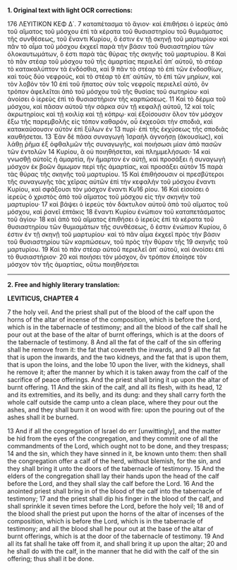**1. Original text with light OCR corrections:**

176 ΛΕΥΙΤΙΚΟΝ ΚΕΦ Δ΄.
7 καταπέτασμα τὸ ἅγιον· καὶ ἐπιθήσει ὁ ἱερεὺς ἀπὸ τοῦ αἵματος τοῦ μόσχου ἐπὶ τὰ κέρατα τοῦ θυσιαστηρίου τοῦ θυμιάματος τῆς συνθέσεως, τοῦ ἔναντι Κυρίου, ὅ ἐστιν ἐν τῇ σκηνῇ τοῦ μαρτυρίου· καὶ πᾶν τὸ αἷμα τοῦ μόσχου ἐκχεεῖ παρὰ τὴν βάσιν τοῦ θυσιαστηρίου τῶν ὁλοκαυτωμάτων, ὅ ἐστι παρὰ τὰς θύρας τῆς σκηνῆς τοῦ μαρτυρίου.
8 Καὶ τὸ πᾶν στέαρ τοῦ μόσχου τοῦ τῆς ἁμαρτίας περιελεῖ ἀπ᾿ αὐτοῦ, τὸ στέαρ τὸ κατακαλύπτον τὰ ἐνδόσθια, καὶ
9 πᾶν τὸ στέαρ τὸ ἐπὶ τῶν ἐνδοσθίων, καὶ τοὺς δύο νεφρούς, καὶ τὸ στέαρ τὸ ἐπ᾿ αὐτῶν, τὸ ἐπὶ τῶν μηρίων, καὶ τὸν λοβὸν τὸν
10 ἐπὶ τοῦ ἥπατος σὺν τοῖς νεφροῖς περιελεῖ αὐτό, ὃν τρόπον ἀφελεῖται ἀπὸ τοῦ μόσχου τοῦ τῆς θυσίας τοῦ σωτηρίου· καὶ ἀνοίσει ὁ ἱερεὺς ἐπὶ τὸ θυσιαστήριον τῆς καρπώσεως.
11 Καὶ τὸ δέρμα τοῦ μόσχου, καὶ πᾶσαν αὐτοῦ τὴν σάρκα σὺν τῇ κεφαλῇ αὐτοῦ,
12 καὶ τοῖς ἀκρωτηρίοις καὶ τῇ κοιλίᾳ καὶ τῇ κόπρῳ· καὶ ἐξοίσουσιν ὅλον τὸν μόσχον ἔξω τῆς παρεμβολῆς εἰς τόπον καθαρόν, οὗ ἐκχεοῦσι τὴν σποδιά, καὶ κατακαύσουσιν αὐτὸν ἐπὶ ξύλων ἐν 13 πυρί· ἐπὶ τῆς ἐκχύσεως τῆς σποδιᾶς καυθήσεται.
13 Ἐὰν δὲ πᾶσα συναγωγὴ Ἰσραὴλ ἀγνοήσῃ (ἀκουσίως), καὶ λάθῃ ῥῆμα ἐξ ὀφθαλμῶν τῆς συναγωγῆς, καὶ ποιήσωσι μίαν ἀπὸ πασῶν τῶν ἐντολῶν 14 Κυρίου, ἃ οὐ ποιηθήσεται, καὶ πλημμελήσωσι·
14 καὶ γνωσθῇ αὐτοῖς ἡ ἁμαρτία, ἣν ἥμαρτον ἐν αὐτῇ, καὶ προσάξει ἡ συναγωγὴ μόσχον ἐκ βοῶν ἄμωμον περὶ τῆς ἁμαρτίας, καὶ προσάξει αὐτὸν 15 παρὰ τὰς θύρας τῆς σκηνῆς τοῦ μαρτυρίου.
15 Καὶ ἐπιθήσουσιν οἱ πρεσβύτεροι τῆς συναγωγῆς τὰς χεῖρας αὐτῶν ἐπὶ τὴν κεφαλὴν τοῦ μόσχου ἔναντι Κυρίου, καὶ σφάξουσι τὸν μόσχον ἔναντι Κυ16 ρίου.
16 Καὶ εἰσοίσει ὁ ἱερεὺς ὁ χριστὸς ἀπὸ τοῦ αἵματος τοῦ μόσχου εἰς τὴν σκηνὴν τοῦ μαρτυρίου·
17 καὶ βάψει ὁ ἱερεὺς τὸν δάκτυλον αὐτοῦ ἀπὸ τοῦ αἵματος τοῦ μόσχου, καὶ ῥανεῖ ἑπτάκις 18 ἔναντι Κυρίου ἐνώπιον τοῦ καταπετάσματος τοῦ ἁγίου·
18 καὶ ἀπὸ τοῦ αἵματος ἐπιθήσει ὁ ἱερεὺς ἐπὶ τὰ κέρατα τοῦ θυσιαστηρίου τῶν θυμιαμάτων τῆς συνθέσεως, ὅ ἐστιν ἐνώπιον Κυρίου, ὅ ἐστιν ἐν τῇ σκηνῇ τοῦ μαρτυρίου· καὶ τὸ πᾶν αἷμα ἐκχεεῖ πρὸς τὴν βάσιν τοῦ θυσιαστηρίου τῶν καρπώσεων, τοῦ πρὸς τὴν θύραν τῆς 19 σκηνῆς τοῦ μαρτυρίου.
19 Καὶ τὸ πᾶν στέαρ αὐτοῦ περιελεῖ ἀπ᾿ αὐτοῦ, καὶ ἀνοίσει ἐπὶ τὸ θυσιαστήριον·
20 καὶ ποιήσει τὸν μόσχον, ὃν τρόπον ἐποίησε τὸν μόσχον τὸν τῆς ἁμαρτίας, οὕτω ποιηθήσεται

---

**2. Free and highly literary translation:**

**LEVITICUS, CHAPTER 4**

7 the holy veil. And the priest shall put of the blood of the calf upon the horns of the altar of incense of the composition, which is before the Lord, which is in the tabernacle of testimony; and all the blood of the calf shall he pour out at the base of the altar of burnt offerings, which is at the doors of the tabernacle of testimony.
8 And all the fat of the calf of the sin offering shall he remove from it: the fat that covereth the inwards, and
9 all the fat that is upon the inwards, and the two kidneys, and the fat that is upon them, that is upon the loins, and the lobe
10 upon the liver, with the kidneys, shall he remove it; after the manner by which it is taken away from the calf of the sacrifice of peace offerings. And the priest shall bring it up upon the altar of burnt offering.
11 And the skin of the calf, and all its flesh, with its head,
12 and its extremities, and its belly, and its dung: and they shall carry forth the whole calf outside the camp unto a clean place, where they pour out the ashes, and they shall burn it on wood with fire: upon the pouring out of the ashes shall it be burned.

13 And if all the congregation of Israel do err [unwittingly], and the matter be hid from the eyes of the congregation, and they commit one of all the commandments of the Lord, which ought not to be done, and they trespass;
14 and the sin, which they have sinned in it, be known unto them: then shall the congregation offer a calf of the herd, without blemish, for the sin, and they shall bring it unto the doors of the tabernacle of testimony.
15 And the elders of the congregation shall lay their hands upon the head of the calf before the Lord, and they shall slay the calf before the Lord.
16 And the anointed priest shall bring in of the blood of the calf into the tabernacle of testimony;
17 and the priest shall dip his finger in the blood of the calf, and shall sprinkle it seven times before the Lord, before the holy veil;
18 and of the blood shall the priest put upon the horns of the altar of incenses of the composition, which is before the Lord, which is in the tabernacle of testimony; and all the blood shall he pour out at the base of the altar of burnt offerings, which is at the door of the tabernacle of testimony.
19 And all its fat shall he take off from it, and shall bring it up upon the altar;
20 and he shall do with the calf, in the manner that he did with the calf of the sin offering; thus shall it be done.